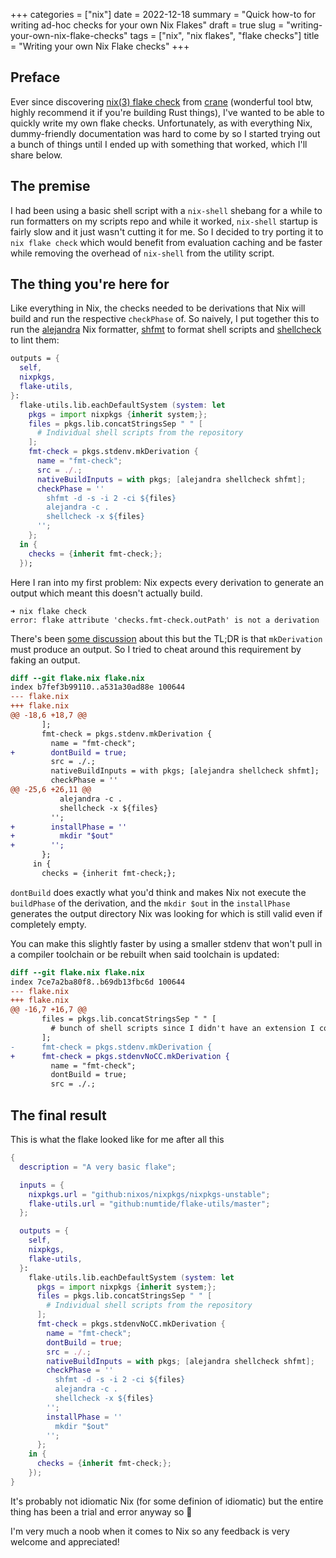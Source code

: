 +++
categories = ["nix"]
date = 2022-12-18
summary = "Quick how-to for writing ad-hoc checks for your own Nix Flakes"
draft = true
slug = "writing-your-own-nix-flake-checks"
tags = ["nix", "nix flakes", "flake checks"]
title = "Writing your own Nix Flake checks"
+++

## Preface

Ever since discovering [nix(3) flake check](https://nixos.org/manual/nix/stable/command-ref/new-cli/nix3-flake-check.html) from [crane](https://github.com/ipetkov/crane) (wonderful tool btw, highly recommend it if you're building Rust things), I've wanted to be able to quickly write my own flake checks. Unfortunately, as with everything Nix, dummy-friendly documentation was hard to come by so I started trying out a bunch of things until I ended up with something that worked, which I'll share below.

## The premise

I had been using a basic shell script with a `nix-shell` shebang for a while to run formatters on my scripts repo and while it worked, `nix-shell` startup is fairly slow and it just wasn't cutting it for me. So I decided to try porting it to `nix flake check` which would benefit from evaluation caching and be faster while removing the overhead of `nix-shell` from the utility script.

## The thing you're here for

Like everything in Nix, the checks needed to be derivations that Nix will build and run the respective `checkPhase` of. So naively, I put together this to run the [alejandra](https://github.com/kamadorueda/alejandra) Nix formatter, [shfmt](https://github.com/mvdan/sh) to format shell scripts and [shellcheck](https://shellcheck.net/) to lint them:

```nix
outputs = {
  self,
  nixpkgs,
  flake-utils,
}:
  flake-utils.lib.eachDefaultSystem (system: let
    pkgs = import nixpkgs {inherit system;};
    files = pkgs.lib.concatStringsSep " " [
      # Individual shell scripts from the repository
    ];
    fmt-check = pkgs.stdenv.mkDerivation {
      name = "fmt-check";
      src = ./.;
      nativeBuildInputs = with pkgs; [alejandra shellcheck shfmt];
      checkPhase = ''
        shfmt -d -s -i 2 -ci ${files}
        alejandra -c .
        shellcheck -x ${files}
      '';
    };
  in {
    checks = {inherit fmt-check;};
  });
```

Here I ran into my first problem: Nix expects every derivation to generate an output which meant this doesn't actually build.

```
➜ nix flake check
error: flake attribute 'checks.fmt-check.outPath' is not a derivation
```

There's been [some discussion](https://github.com/NixOS/nixpkgs/issues/16182) about this but the TL;DR is that `mkDerivation` must produce an output. So I tried to cheat around this requirement by faking an output.

```diff
diff --git flake.nix flake.nix
index b7fef3b99110..a531a30ad88e 100644
--- flake.nix
+++ flake.nix
@@ -18,6 +18,7 @@
       ];
       fmt-check = pkgs.stdenv.mkDerivation {
         name = "fmt-check";
+        dontBuild = true;
         src = ./.;
         nativeBuildInputs = with pkgs; [alejandra shellcheck shfmt];
         checkPhase = ''
@@ -25,6 +26,11 @@
           alejandra -c .
           shellcheck -x ${files}
         '';
+        installPhase = ''
+          mkdir "$out"
+        '';
       };
     in {
       checks = {inherit fmt-check;};
```

`dontBuild` does exactly what you'd think and makes Nix not execute the `buildPhase` of the derivation, and the `mkdir $out` in the `installPhase` generates the output directory Nix was looking for which is still valid even if completely empty.

You can make this slightly faster by using a smaller stdenv that won't pull in a compiler toolchain or be rebuilt when said toolchain is updated:

```diff
diff --git flake.nix flake.nix
index 7ce7a2ba80f8..b69db13fbc6d 100644
--- flake.nix
+++ flake.nix
@@ -16,7 +16,7 @@
       files = pkgs.lib.concatStringsSep " " [
         # bunch of shell scripts since I didn't have an extension I could glob against
       ];
-      fmt-check = pkgs.stdenv.mkDerivation {
+      fmt-check = pkgs.stdenvNoCC.mkDerivation {
         name = "fmt-check";
         dontBuild = true;
         src = ./.;
```

## The final result

This is what the flake looked like for me after all this

```nix
{
  description = "A very basic flake";

  inputs = {
    nixpkgs.url = "github:nixos/nixpkgs/nixpkgs-unstable";
    flake-utils.url = "github:numtide/flake-utils/master";
  };

  outputs = {
    self,
    nixpkgs,
    flake-utils,
  }:
    flake-utils.lib.eachDefaultSystem (system: let
      pkgs = import nixpkgs {inherit system;};
      files = pkgs.lib.concatStringsSep " " [
        # Individual shell scripts from the repository
      ];
      fmt-check = pkgs.stdenvNoCC.mkDerivation {
        name = "fmt-check";
        dontBuild = true;
        src = ./.;
        nativeBuildInputs = with pkgs; [alejandra shellcheck shfmt];
        checkPhase = ''
          shfmt -d -s -i 2 -ci ${files}
          alejandra -c .
          shellcheck -x ${files}
        '';
        installPhase = ''
          mkdir "$out"
        '';
      };
    in {
      checks = {inherit fmt-check;};
    });
}
```

It's probably not idiomatic Nix (for some definion of idiomatic) but the entire thing has been a trial and error anyway so :shrug:

I'm very much a noob when it comes to Nix so any feedback is very welcome and appreciated!
